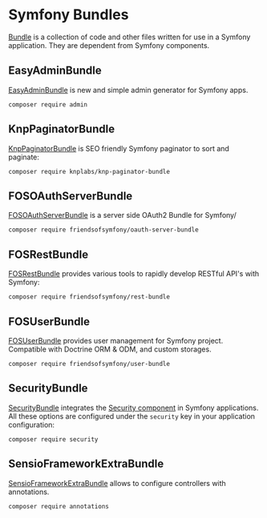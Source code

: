 # Symfony Bundles

[Bundle](https://symfony.com/doc/current/bundles.html) is a collection of code and other files written for use in a Symfony application. 
They are dependent from Symfony components.

## EasyAdminBundle

[EasyAdminBundle](https://github.com/EasyCorp/EasyAdminBundle) is new and simple admin generator for Symfony apps.

```
composer require admin
```

## KnpPaginatorBundle

[KnpPaginatorBundle](https://github.com/KnpLabs/KnpPaginatorBundle) is SEO friendly Symfony paginator to sort and paginate:

```
composer require knplabs/knp-paginator-bundle
```

## FOSOAuthServerBundle

[FOSOAuthServerBundle](https://github.com/FriendsOfSymfony/FOSOAuthServerBundle) is a server side OAuth2 Bundle for Symfony/

```
composer require friendsofsymfony/oauth-server-bundle
```


## FOSRestBundle

[FOSRestBundle](https://github.com/FriendsOfSymfony/FOSRestBundle) provides various tools to rapidly develop RESTful API's with Symfony:

```
composer require friendsofsymfony/rest-bundle
```

## FOSUserBundle

[FOSUserBundle](https://github.com/FriendsOfSymfony/FOSUserBundle) provides user management for Symfony project. Compatible with Doctrine ORM & ODM, and custom storages.

```
composer require friendsofsymfony/user-bundle
```

## SecurityBundle

[SecurityBundle](https://github.com/symfony/security-bundle) integrates the [Security component](https://github.com/symfony/security) in Symfony applications. All these options are configured under the `security` key in your application configuration:

```
composer require security
```

## SensioFrameworkExtraBundle

[SensioFrameworkExtraBundle](https://github.com/sensiolabs/SensioFrameworkExtraBundle) allows to configure controllers with annotations.

```
composer require annotations
```

